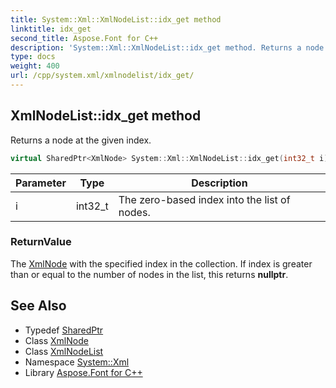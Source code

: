 ```yaml
---
title: System::Xml::XmlNodeList::idx_get method
linktitle: idx_get
second_title: Aspose.Font for C++
description: 'System::Xml::XmlNodeList::idx_get method. Returns a node at the given index in C++.'
type: docs
weight: 400
url: /cpp/system.xml/xmlnodelist/idx_get/
---
```

## XmlNodeList::idx_get method


Returns a node at the given index.

```cpp
virtual SharedPtr<XmlNode> System::Xml::XmlNodeList::idx_get(int32_t i)
```


| Parameter | Type | Description |
| --- | --- | --- |
| i | int32_t | The zero-based index into the list of nodes. |

### ReturnValue

The [XmlNode](../../xmlnode/) with the specified index in the collection. If index is greater than or equal to the number of nodes in the list, this returns **nullptr**.

## See Also

* Typedef [SharedPtr](../../../system/sharedptr/)
* Class [XmlNode](../../xmlnode/)
* Class [XmlNodeList](../)
* Namespace [System::Xml](../../)
* Library [Aspose.Font for C++](../../../)
